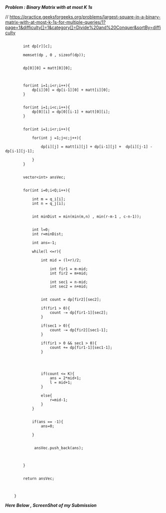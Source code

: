 
***Problem : Binary Matrix with at most K 1s***

// https://practice.geeksforgeeks.org/problems/largest-square-in-a-binary-matrix-with-at-most-k-1s-for-multiple-queries/1?page=1&difficulty[]=1&category[]=Divide%20and%20Conquer&sortBy=difficulty


```vector<int> largestSquare(vector<vector<int>> matt, int r, int c, int K, int Q, int q_i[], int q_j[]) {
    
        int dp[r][c];
        
        memset(dp , 0 , sizeof(dp));
        
        
        dp[0][0] = matt[0][0];
        
        
    
        for(int i=1;i<r;i++){
            dp[i][0] = dp[i-1][0] + matt[i][0];
        }
        
        
        for(int i=1;i<c;i++){
            dp[0][i] = dp[0][i-1] + matt[0][i];
        }
         
        
        for(int i=1;i<r;i++){
            
            for(int j =1;j<c;j++){
            
                dp[i][j] = matt[i][j] + dp[i-1][j] +  dp[i][j-1] - dp[i-1][j-1];
                
            }
        }
        
        
        vector<int> ansVec;
        
        
        for(int i=0;i<Q;i++){
            
            int m = q_i[i];
            int n = q_j[i];
            
            
            int minDist = min(min(m,n) , min(r-m-1 , c-n-1));
            
            
            int l=0;
            int r=minDist;
            
            int ans=-1;
            
            while(l <=r){
                
                int mid = (l+r)/2;
                
                    int fir1 = m-mid;
                    int fir2 = m+mid;
                    
                    int sec1 = n-mid;
                    int sec2 = n+mid;
                    
                
                int count = dp[fir2][sec2];
                
                if(fir1 > 0){
                    count -= dp[fir1-1][sec2];
                }
                
                if(sec1 > 0){
                    count -= dp[fir2][sec1-1];
                }
                
                if(fir1 > 0 && sec1 > 0){
                    count += dp[fir1-1][sec1-1];
                }
                
                
                
                
                if(count <= K){
                    ans = 2*mid+1;
                    l = mid+1;
                }
                
                else{
                    r=mid-1;
                }
            }
            
            
            if(ans == -1){
                ans=0;
            
            }
            
             
             ansVec.push_back(ans);
            
          
            
        }
        
        
        return ansVec;
        
        
        
    }

```




***Here Below , ScreenShot of my Submission***